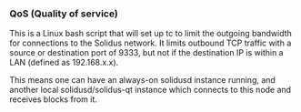 ### QoS (Quality of service) ###

This is a Linux bash script that will set up tc to limit the outgoing bandwidth for connections to the Solidus network. It limits outbound TCP traffic with a source or destination port of 9333, but not if the destination IP is within a LAN (defined as 192.168.x.x).

This means one can have an always-on solidusd instance running, and another local solidusd/solidus-qt instance which connects to this node and receives blocks from it.
